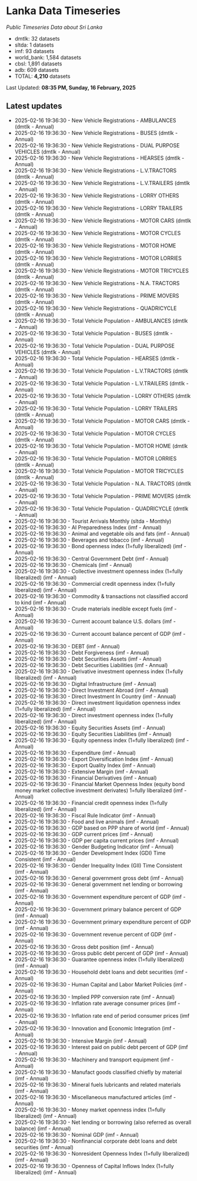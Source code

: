 # Lanka Data Timeseries
*Public Timeseries Data about Sri Lanka*

* dmtlk: 32 datasets
* sltda: 1 datasets
* imf: 93 datasets
* world_bank: 1,584 datasets
* cbsl: 1,891 datasets
* adb: 609 datasets
* TOTAL: **4,210** datasets

Last Updated: **08:35 PM, Sunday, 16 February, 2025**

## Latest updates

* 2025-02-16 19:36:30 - New Vehicle Registrations - AMBULANCES (dmtlk - Annual)
* 2025-02-16 19:36:30 - New Vehicle Registrations - BUSES (dmtlk - Annual)
* 2025-02-16 19:36:30 - New Vehicle Registrations - DUAL PURPOSE VEHICLES (dmtlk - Annual)
* 2025-02-16 19:36:30 - New Vehicle Registrations - HEARSES (dmtlk - Annual)
* 2025-02-16 19:36:30 - New Vehicle Registrations - L.V.TRACTORS (dmtlk - Annual)
* 2025-02-16 19:36:30 - New Vehicle Registrations - L.V.TRAILERS (dmtlk - Annual)
* 2025-02-16 19:36:30 - New Vehicle Registrations - LORRY OTHERS (dmtlk - Annual)
* 2025-02-16 19:36:30 - New Vehicle Registrations - LORRY TRAILERS (dmtlk - Annual)
* 2025-02-16 19:36:30 - New Vehicle Registrations - MOTOR CARS (dmtlk - Annual)
* 2025-02-16 19:36:30 - New Vehicle Registrations - MOTOR CYCLES (dmtlk - Annual)
* 2025-02-16 19:36:30 - New Vehicle Registrations - MOTOR HOME (dmtlk - Annual)
* 2025-02-16 19:36:30 - New Vehicle Registrations - MOTOR LORRIES (dmtlk - Annual)
* 2025-02-16 19:36:30 - New Vehicle Registrations - MOTOR TRICYCLES (dmtlk - Annual)
* 2025-02-16 19:36:30 - New Vehicle Registrations - N.A. TRACTORS (dmtlk - Annual)
* 2025-02-16 19:36:30 - New Vehicle Registrations - PRIME MOVERS (dmtlk - Annual)
* 2025-02-16 19:36:30 - New Vehicle Registrations - QUADRICYCLE (dmtlk - Annual)
* 2025-02-16 19:36:30 - Total Vehicle Population - AMBULANCES (dmtlk - Annual)
* 2025-02-16 19:36:30 - Total Vehicle Population - BUSES (dmtlk - Annual)
* 2025-02-16 19:36:30 - Total Vehicle Population - DUAL PURPOSE VEHICLES (dmtlk - Annual)
* 2025-02-16 19:36:30 - Total Vehicle Population - HEARSES (dmtlk - Annual)
* 2025-02-16 19:36:30 - Total Vehicle Population - L.V.TRACTORS (dmtlk - Annual)
* 2025-02-16 19:36:30 - Total Vehicle Population - L.V.TRAILERS (dmtlk - Annual)
* 2025-02-16 19:36:30 - Total Vehicle Population - LORRY OTHERS (dmtlk - Annual)
* 2025-02-16 19:36:30 - Total Vehicle Population - LORRY TRAILERS (dmtlk - Annual)
* 2025-02-16 19:36:30 - Total Vehicle Population - MOTOR CARS (dmtlk - Annual)
* 2025-02-16 19:36:30 - Total Vehicle Population - MOTOR CYCLES (dmtlk - Annual)
* 2025-02-16 19:36:30 - Total Vehicle Population - MOTOR HOME (dmtlk - Annual)
* 2025-02-16 19:36:30 - Total Vehicle Population - MOTOR LORRIES (dmtlk - Annual)
* 2025-02-16 19:36:30 - Total Vehicle Population - MOTOR TRICYCLES (dmtlk - Annual)
* 2025-02-16 19:36:30 - Total Vehicle Population - N.A. TRACTORS (dmtlk - Annual)
* 2025-02-16 19:36:30 - Total Vehicle Population - PRIME MOVERS (dmtlk - Annual)
* 2025-02-16 19:36:30 - Total Vehicle Population - QUADRICYCLE (dmtlk - Annual)
* 2025-02-16 19:36:30 - Tourist Arrivals Monthly (sltda - Monthly)
* 2025-02-16 19:36:30 - AI Preparedness Index (imf - Annual)
* 2025-02-16 19:36:30 - Animal and vegetable oils and fats (imf - Annual)
* 2025-02-16 19:36:30 - Beverages and tobacco (imf - Annual)
* 2025-02-16 19:36:30 - Bond openness index (1=fully liberalized) (imf - Annual)
* 2025-02-16 19:36:30 - Central Government Debt (imf - Annual)
* 2025-02-16 19:36:30 - Chemicals (imf - Annual)
* 2025-02-16 19:36:30 - Collective investment openness index (1=fully liberalized) (imf - Annual)
* 2025-02-16 19:36:30 - Commercial credit openness index (1=fully liberalized) (imf - Annual)
* 2025-02-16 19:36:30 - Commodity & transactions not classified accord to kind (imf - Annual)
* 2025-02-16 19:36:30 - Crude materials inedible except fuels (imf - Annual)
* 2025-02-16 19:36:30 - Current account balance U.S. dollars (imf - Annual)
* 2025-02-16 19:36:30 - Current account balance percent of GDP (imf - Annual)
* 2025-02-16 19:36:30 - DEBT (imf - Annual)
* 2025-02-16 19:36:30 - Debt Forgiveness (imf - Annual)
* 2025-02-16 19:36:30 - Debt Securities Assets (imf - Annual)
* 2025-02-16 19:36:30 - Debt Securities Liabilities (imf - Annual)
* 2025-02-16 19:36:30 - Derivative investment openness index (1=fully liberalized) (imf - Annual)
* 2025-02-16 19:36:30 - Digital Infrastructure (imf - Annual)
* 2025-02-16 19:36:30 - Direct Investment Abroad (imf - Annual)
* 2025-02-16 19:36:30 - Direct Investment In Country (imf - Annual)
* 2025-02-16 19:36:30 - Direct investment liquidation openness index (1=fully liberalized) (imf - Annual)
* 2025-02-16 19:36:30 - Direct investment openness index (1=fully liberalized) (imf - Annual)
* 2025-02-16 19:36:30 - Equity Securities Assets (imf - Annual)
* 2025-02-16 19:36:30 - Equity Securities Liabilities (imf - Annual)
* 2025-02-16 19:36:30 - Equity openness index (1=fully liberalized) (imf - Annual)
* 2025-02-16 19:36:30 - Expenditure (imf - Annual)
* 2025-02-16 19:36:30 - Export Diversification Index (imf - Annual)
* 2025-02-16 19:36:30 - Export Quality Index (imf - Annual)
* 2025-02-16 19:36:30 - Extensive Margin (imf - Annual)
* 2025-02-16 19:36:30 - Financial Derivatives (imf - Annual)
* 2025-02-16 19:36:30 - Financial Market Openness Index (equity bond money market collective investment derivates) 1=fully liberalized (imf - Annual)
* 2025-02-16 19:36:30 - Financial credit openness index (1=fully liberalized) (imf - Annual)
* 2025-02-16 19:36:30 - Fiscal Rule Indicator (imf - Annual)
* 2025-02-16 19:36:30 - Food and live animals (imf - Annual)
* 2025-02-16 19:36:30 - GDP based on PPP share of world (imf - Annual)
* 2025-02-16 19:36:30 - GDP current prices (imf - Annual)
* 2025-02-16 19:36:30 - GDP per capita current prices (imf - Annual)
* 2025-02-16 19:36:30 - Gender Budgeting Indicator (imf - Annual)
* 2025-02-16 19:36:30 - Gender Development Index (GDI) Time Consistent (imf - Annual)
* 2025-02-16 19:36:30 - Gender Inequality Index (GII) Time Consistent (imf - Annual)
* 2025-02-16 19:36:30 - General government gross debt (imf - Annual)
* 2025-02-16 19:36:30 - General government net lending or borrowing (imf - Annual)
* 2025-02-16 19:36:30 - Government expenditure percent of GDP (imf - Annual)
* 2025-02-16 19:36:30 - Government primary balance percent of GDP (imf - Annual)
* 2025-02-16 19:36:30 - Government primary expenditure percent of GDP (imf - Annual)
* 2025-02-16 19:36:30 - Government revenue percent of GDP (imf - Annual)
* 2025-02-16 19:36:30 - Gross debt position (imf - Annual)
* 2025-02-16 19:36:30 - Gross public debt percent of GDP (imf - Annual)
* 2025-02-16 19:36:30 - Guarantee openness index (1=fully liberalized) (imf - Annual)
* 2025-02-16 19:36:30 - Household debt loans and debt securities (imf - Annual)
* 2025-02-16 19:36:30 - Human Capital and Labor Market Policies (imf - Annual)
* 2025-02-16 19:36:30 - Implied PPP conversion rate (imf - Annual)
* 2025-02-16 19:36:30 - Inflation rate average consumer prices (imf - Annual)
* 2025-02-16 19:36:30 - Inflation rate end of period consumer prices (imf - Annual)
* 2025-02-16 19:36:30 - Innovation and Economic Integration (imf - Annual)
* 2025-02-16 19:36:30 - Intensive Margin (imf - Annual)
* 2025-02-16 19:36:30 - Interest paid on public debt percent of GDP (imf - Annual)
* 2025-02-16 19:36:30 - Machinery and transport equipment (imf - Annual)
* 2025-02-16 19:36:30 - Manufact goods classified chiefly by material (imf - Annual)
* 2025-02-16 19:36:30 - Mineral fuels lubricants and related materials (imf - Annual)
* 2025-02-16 19:36:30 - Miscellaneous manufactured articles (imf - Annual)
* 2025-02-16 19:36:30 - Money market openness index (1=fully liberalized) (imf - Annual)
* 2025-02-16 19:36:30 - Net lending or borrowing (also referred as overall balance) (imf - Annual)
* 2025-02-16 19:36:30 - Nominal GDP (imf - Annual)
* 2025-02-16 19:36:30 - Nonfinancial corporate debt loans and debt securities (imf - Annual)
* 2025-02-16 19:36:30 - Nonresident Openness Index (1=fully liberalized) (imf - Annual)
* 2025-02-16 19:36:30 - Openness of Capital Inflows Index (1=fully liberalized) (imf - Annual)